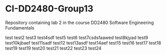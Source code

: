 # CI-DD2480-Group13
Repository containing lab 2 in the course DD2480 Software Engineering Fundamentals

test
test2
test3
test4sdf
test5
test6
test7csdsfaawed
test8kjyad
test9
test10kjbaef
test11sadf
test12
test13asdf
test14aef
test15
test16
test17
test18
test19
test19
test20
test21
test22
test23
test24
